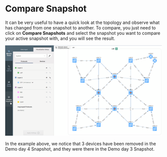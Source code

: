 # Compare Snapshot

It can be very useful to have a quick look at the topology and observe what has changed from one snapshot to another. To compare, you just need to click on **Compare Snapshots** and select the snapshot you want to compare your active snapshot with, and you will see the result.

![snap shoot comparison animated](snap_shoot_comparison_animated.gif)

In the example above, we notice that 3 devices have been removed in the Demo day 4 Snapshot, and they were there in the Demo day 3 Snapshot.
